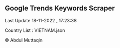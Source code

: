 

## Google Trends Keywords Scraper 
 
Last Update 18-11-2022 , 17:23:38

Country List :
VIETNAM.json



© Abdul Muttaqin 
